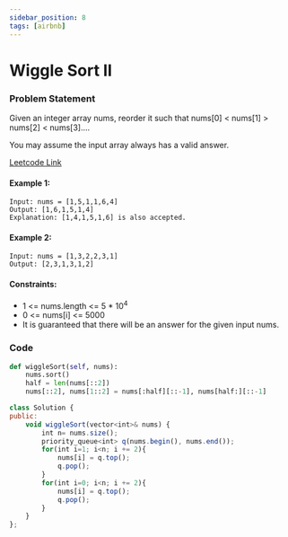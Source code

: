 ```yaml
---
sidebar_position: 8
tags: [airbnb]
---
```


# Wiggle Sort II

### Problem Statement

Given an integer array nums, reorder it such that nums[0] < nums[1] > nums[2] < nums[3]....

You may assume the input array always has a valid answer.

[Leetcode Link](https://leetcode.com/problems/wiggle-sort-ii/)

#### Example 1:

```
Input: nums = [1,5,1,1,6,4]
Output: [1,6,1,5,1,4]
Explanation: [1,4,1,5,1,6] is also accepted.
```

#### Example 2:

```
Input: nums = [1,3,2,2,3,1]
Output: [2,3,1,3,1,2]
```

#### Constraints:

- 1 <= nums.length <= 5 \* 10<sup>4</sup>
- 0 <= nums[i] <= 5000
- It is guaranteed that there will be an answer for the given input nums.

### Code

```python title="Python"
def wiggleSort(self, nums):
    nums.sort()
    half = len(nums[::2])
    nums[::2], nums[1::2] = nums[:half][::-1], nums[half:][::-1]
```

```jsx title="C++"
class Solution {
public:
    void wiggleSort(vector<int>& nums) {
        int n= nums.size();
        priority_queue<int> q(nums.begin(), nums.end());
        for(int i=1; i<n; i += 2){
            nums[i] = q.top();
            q.pop();
        }
        for(int i=0; i<n; i += 2){
            nums[i] = q.top();
            q.pop();
        }
    }
};
```
